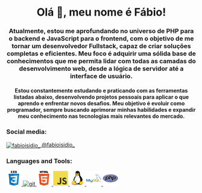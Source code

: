 <h1 align="center">Olá 👋, meu nome é Fábio!</h1>

<h3 align="center">Atualmente, estou me aprofundando no universo de PHP para o backend e JavaScript para o frontend, com o objetivo de me tornar um desenvolvedor Fullstack, capaz de criar soluções completas e eficientes. Meu foco é adquirir uma sólida base de conhecimentos que me permita lidar com todas as camadas do desenvolvimento web, desde a lógica de servidor até a interface de usuário.</h3>

<h4 align="center">Estou constantemente estudando e praticando com as ferramentas listadas abaixo, desenvolvendo projetos pessoais para aplicar o que aprendo e enfrentar novos desafios. Meu objetivo é evoluir como programador, sempre buscando aprimorar minhas habilidades e expandir meu conhecimento nas tecnologias mais relevantes do mercado.</h4>


<h3 align="left">Social media:</h3>
<p align="left">
  <a href="https://instagram.com/fabioisidio_" target="blank"><img align="center" src="https://raw.githubusercontent.com/rahuldkjain/github-profile-readme-generator/master/src/images/icons/Social/instagram.svg" alt="fabioisidio_" height="30" width="40" /> @fabioisidio_</a>
</p>

<h3 align="left">Languages and Tools:</h3>
<p align="left"> 
  <a href="https://www.w3schools.com/css/" target="_blank" rel="noreferrer"> 
    <img src="https://raw.githubusercontent.com/devicons/devicon/master/icons/css3/css3-original-wordmark.svg" alt="css3" width="40" height="40"/> 
  </a> 
  <a href="https://git-scm.com/" target="_blank" rel="noreferrer"> 
    <img src="https://www.vectorlogo.zone/logos/git-scm/git-scm-icon.svg" alt="git" width="40" height="40"/> 
  </a> 
  <a href="https://www.w3.org/html/" target="_blank" rel="noreferrer"> 
    <img src="https://raw.githubusercontent.com/devicons/devicon/master/icons/html5/html5-original-wordmark.svg" alt="html5" width="40" height="40"/> 
  </a> 
  <a href="https://developer.mozilla.org/en-US/docs/Web/JavaScript" target="_blank" rel="noreferrer"> 
    <img src="https://raw.githubusercontent.com/devicons/devicon/master/icons/javascript/javascript-original.svg" alt="javascript" width="40" height="40"/> 
  </a> 
  <a href="https://www.linux.org/" target="_blank" rel="noreferrer"> 
    <img src="https://raw.githubusercontent.com/devicons/devicon/master/icons/linux/linux-original.svg" alt="linux" width="40" height="40"/> 
  </a> 
  <a href="https://www.mysql.com/" target="_blank" rel="noreferrer"> 
    <img src="https://raw.githubusercontent.com/devicons/devicon/master/icons/mysql/mysql-original-wordmark.svg" alt="mysql" width="40" height="40"/> 
  </a> 
  <a href="https://www.php.net" target="_blank" rel="noreferrer"> 
    <img src="https://raw.githubusercontent.com/devicons/devicon/master/icons/php/php-original.svg" alt="php" width="40" height="40"/> 
  </a> 
</p>
